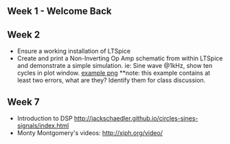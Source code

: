 ## Week 1 - Welcome Back

## Week 2

* Ensure a working installation of LTSpice 
* Create and print a Non-Inverting Op Amp schematic from within LTSpice and demonstrate a simple simulation. ie: Sine wave @1kHz, show ten cycles in plot window. [example png](http://i.imgur.com/qBi9zju.png) **note: this example contains at least two errors, what are they? Identify them for class discussion.

## Week 7
* Introduction to DSP http://jackschaedler.github.io/circles-sines-signals/index.html
* Monty Montgomery's videos: http://xiph.org/video/
